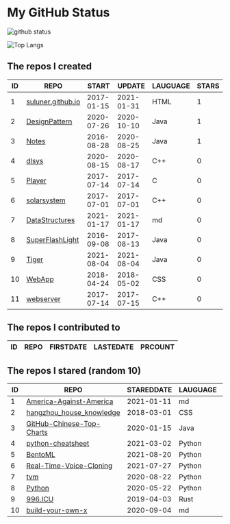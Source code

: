 # My GitHub Status

<img src="https://github-readme-stats-1.yihong0618.vercel.app/api?username=ThaddeusJiang&show_icons=true&&&hide_title=true&count_private=true" alt="github status" />

![Top Langs](https://github-readme-stats-1.yihong0618.vercel.app/api/top-langs/?username=ThaddeusJiang&layout=compact)

<!--START_SECTION:my_github-->
## The repos I created
| ID |                               REPO                                |   START    |   UPDATE   | LAUGUAGE | STARS |
|----|-------------------------------------------------------------------|------------|------------|----------|-------|
|  1 | [suluner.github.io](https://github.com/suluner/suluner.github.io) | 2017-01-15 | 2021-01-31 | HTML     |     1 |
|  2 | [DesignPattern](https://github.com/suluner/DesignPattern)         | 2020-07-26 | 2020-10-10 | Java     |     1 |
|  3 | [Notes](https://github.com/suluner/Notes)                         | 2016-08-28 | 2020-08-25 | Java     |     1 |
|  4 | [dlsys](https://github.com/suluner/dlsys)                         | 2020-08-15 | 2020-08-17 | C++      |     0 |
|  5 | [Player](https://github.com/suluner/Player)                       | 2017-07-14 | 2017-07-14 | C        |     0 |
|  6 | [solarsystem](https://github.com/suluner/solarsystem)             | 2017-07-01 | 2017-07-01 | C++      |     0 |
|  7 | [DataStructures](https://github.com/suluner/DataStructures)       | 2021-01-17 | 2021-01-17 | md       |     0 |
|  8 | [SuperFlashLight](https://github.com/suluner/SuperFlashLight)     | 2016-09-08 | 2017-08-13 | Java     |     0 |
|  9 | [Tiger](https://github.com/suluner/Tiger)                         | 2021-08-04 | 2021-08-04 | Java     |     0 |
| 10 | [WebApp](https://github.com/suluner/WebApp)                       | 2018-04-24 | 2018-05-02 | CSS      |     0 |
| 11 | [webserver](https://github.com/suluner/webserver)                 | 2017-07-14 | 2017-07-15 | C++      |     0 |

## The repos I contributed to
| ID | REPO | FIRSTDATE | LASTEDATE | PRCOUNT |
|----|------|-----------|-----------|---------|

## The repos I stared (random 10)
| ID |                                         REPO                                          | STAREDDATE | LAUGUAGE | LATESTUPDATE |
|----|---------------------------------------------------------------------------------------|------------|----------|--------------|
|  1 | [America-Against-America](https://github.com/zealotCE/America-Against-America)        | 2021-01-11 | md       | 2021-12-04   |
|  2 | [hangzhou_house_knowledge](https://github.com/houshanren/hangzhou_house_knowledge)    | 2018-03-01 | CSS      | 2021-12-04   |
|  3 | [GitHub-Chinese-Top-Charts](https://github.com/kon9chunkit/GitHub-Chinese-Top-Charts) | 2020-01-15 | Java     | 2021-12-05   |
|  4 | [python-cheatsheet](https://github.com/gto76/python-cheatsheet)                       | 2021-03-02 | Python   | 2021-12-04   |
|  5 | [BentoML](https://github.com/bentoml/BentoML)                                         | 2021-08-20 | Python   | 2021-12-04   |
|  6 | [Real-Time-Voice-Cloning](https://github.com/CorentinJ/Real-Time-Voice-Cloning)       | 2021-07-27 | Python   | 2021-12-04   |
|  7 | [tvm](https://github.com/tqchen/tvm)                                                  | 2020-08-22 | Python   | 2021-11-17   |
|  8 | [Python](https://github.com/TheAlgorithms/Python)                                     | 2020-05-22 | Python   | 2021-12-05   |
|  9 | [996.ICU](https://github.com/996icu/996.ICU)                                          | 2019-04-03 | Rust     | 2021-12-05   |
| 10 | [build-your-own-x](https://github.com/danistefanovic/build-your-own-x)                | 2020-09-04 | md       | 2021-12-05   |

<!--END_SECTION:my_github-->